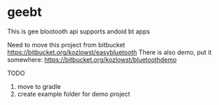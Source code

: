 # geebt
This is gee blootooth api supports andoid bt apps

Need to move this project from bitbucket https://bitbucket.org/kozlowst/easybluetooth
There is also demo, put it somewhere: https://bitbucket.org/kozlowst/bluetoothdemo

TODO
1. move to gradle
2. create example folder for demo project
